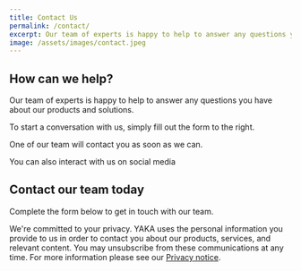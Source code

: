 ```yaml
---
title: Contact Us
permalink: /contact/
excerpt: Our team of experts is happy to help to answer any questions you have about our products and solutions.
image: /assets/images/contact.jpeg
---
```

## How can we help?
Our team of experts is happy to help to answer any questions you have about our products and solutions.

To start a conversation with us, simply fill out the form to the right.

One of our team will contact you as soon as we can.

You can also interact with us on social media

## Contact our team today
Complete the form below to get in touch with our team.

We're committed to your privacy. 
YAKA uses the personal information you provide to us in order to contact you about our products, services, and relevant content. 
You may unsubscribe from these communications at any time. For more information please see our [Privacy notice](/privacy).
